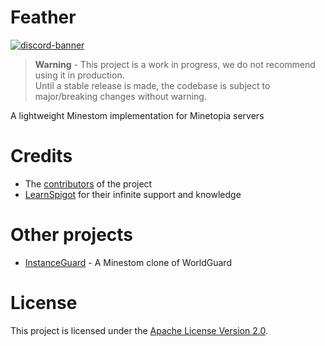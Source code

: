 # Feather
[![discord-banner](https://img.shields.io/discord/1056305085895954523?label=discord&style=for-the-badge&color=7289da)](https://discord.gg/RkBzMFN6T6)

> **Warning** - This project is a work in progress, we do not recommend using it in production.  
> Until a stable release is made, the codebase is subject to major/breaking changes without warning.


A lightweight Minestom implementation for Minetopia servers

# Credits
* The [contributors](https://github.com/DuranDevelopment/Feather/graphs/contributors) of the project
* [LearnSpigot](https://learnspigot.com) for their infinite support and knowledge

# Other projects
* [InstanceGuard](https://github.com/DuranDevelopment/instanceguard) - A Minestom clone of WorldGuard

# License
This project is licensed under the [Apache License Version 2.0](LICENSE).
